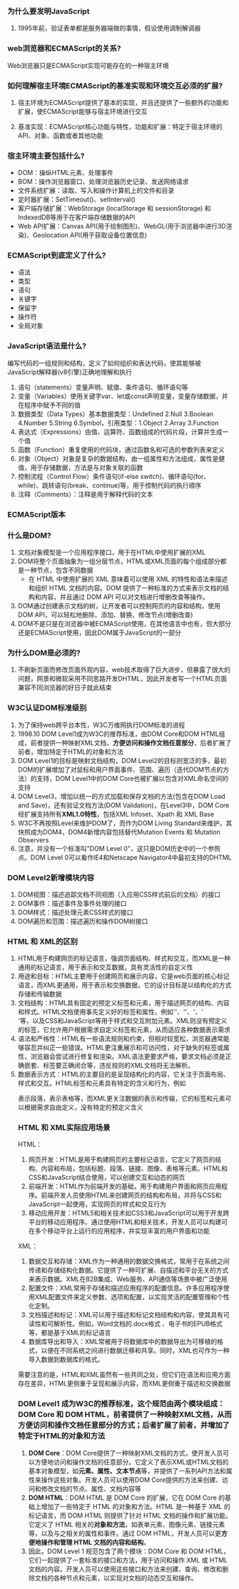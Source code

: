 ### 为什么要发明JavaScript
1. 1995年前，验证表单都是服务器端做的事情，假设使用调制解调器

### web浏览器和ECMAScript的关系?
Web浏览器只是ECMAScript实现可能存在的一种宿主环境

### 如何理解宿主环境ECMAScript的基准实现和环境交互必须的扩展?
1. 宿主环境为ECMAScript提供了基本的实现，并且还提供了一些额外的功能和扩展，使ECMAScript能够与宿主环境进行交互

2. 基准实现：ECMAScript核心功能与特性，功能和扩展：特定于宿主环境的API、对象、函数或者其他功能

### 宿主环境主要包括什么?
* DOM：操纵HTML元素、处理事件
* BOM：操作浏览器窗口、处理浏览器历史记录、发送网络请求
* 文件系统扩展：读取、写入和操作计算机上的文件和目录
* 定时器扩展：SetTimeout()、setInterval()
* 客户端存储扩展：WebStorage (localStorage 和 sessionStorage) 和IndexedDB等用于在客户端存储数据的API
* Web API扩展：Canvas API(用于绘制图形)、WebGL(用于浏览器中进行3D渲染)、Geolocation API(用于获取设备位置信息)

### ECMAScript到底定义了什么?
* 语法
* 类型
* 语句
* 关键字
* 保留字
* 操作符
* 全局对象

### JavaScript语法是什么?
编写代码的一组规则和结构，定义了如何组织和表达代码，使其能够被JavaScript解释器(v8引擎)正确地理解和执行

1. 语句（statements）变量声明、赋值、条件语句、循环语句等
2. 变量（Variables）使用关键字var、let或const声明变量，变量存储数据，并在程序中赋予不同的值
3. 数据类型（Data Types）基本数据类型：Undefined 2.Null 3.Boolean 4.Number 5.String 6.Symbol，引用类型：1.Object 2.Array 3.Function
4. 表达式（Expressions）由值、运算符、函数组成的代码片段，计算并生成一个值
5. 函数（Function）重复使用的代码块，通过函数名和可选的参数列表来定义
6. 对象（Object）对象是复杂的数据结构，由一组属性和方法组成，属性是健值，用于存储数据，方法是与对象关联的函数
7. 控制流程（Control Flow）条件语句(if-else switch)、循环语句(for、while)、跳转语句(break、continue)等，用于控制代码的执行顺序
8. 注释（Comments）：注释是用于解释代码的文本

### ECMAScript版本 

### 什么是DOM?
1. 文档对象模型是一个应用程序接口，用于在HTML中使用扩展的XML
2. DOM将整个页面抽象为一组分层节点，HTML或XML页面的每个组成部分都是一种节点，包含不同数据
    * 在 HTML 中使用扩展的 XML 意味着可以使用 XML 的特性和语法来描述和组织 HTML 文档的内容。DOM 提供了一种标准的方式来表示文档的结构和内容，并且通过 DOM API 可以对文档进行增删改查等操作。
3. DOM通过创建表示文档的树，让开发者可以控制网页的内容和结构，使用DOM API，可以轻松地删除、添加、替换、修改节点(增删改查)
4. DOM不是只是在浏览器中被ECMAScript使用，在其他语言中也有，但大部分还是ECMAScript使用，因此DOM属于JavaScript的一部分


### 为什么DOM是必须的?
1. 不刷新页面而修改页面外观内容，web技术取得了巨大进步，但暴露了很大的问题，网景和微软采用不同思路开发DHTML，因此开发者写一个HTML页面兼容不同浏览器的好日子就此结束

### W3C认证DOM标准级别
1. 为了保持web跨平台本性，W3C万维网执行DOM标准的进程
2. 1998.10 DOM Level1成为W3C的推荐标准，由DOM Core和DOM HTML组成，前者提供一种映射XML文档，**方便访问和操作文档任意部分**，后者扩展了前者，增加特定于HTML的对象和方法
3. DOM Level1的目标是映射文档结构，DOM Level2的目标则宽泛的多，最初DOM的扩展增加了对鼠标和用户界面事件、范围、遍历（迭代DOM节点的方法）的支持，DOM Level1中的DOM Core也被扩展以包含对XML命名空间的支持
4. DOM Level3，增加以统一的方式加载和保存文档的方法(包含在DOM Load and Save)，还有验证文档方法(DOM Validation)，在Level3中，DOM Core经扩展支持所有**XML1.0特性**，包括XML Infoset、Xpath 和 XML Base
5. W3C不再按照Level来维护DOM了，而作为DOM Living Standard来维护，其快照成为DOM4，DOM4新增内容包括替代Mutation Events 和 Mutation Observers
6. 注意，并没有一个标准叫"DOM Level 0"，这只是DOM历史中的一个参照点。DOM Level 0可以看作IE4和Netscape Navigator4中最初支持的DHTML

### DOM Level2新增模块内容
1. DOM视图：描述追踪文档不同视图（入应用CSS样式前后的文档）的接口
2. DOM事件：描述事件及事件处理的接口
3. DOM样式：描述处理元素CSS样式的接口
4. DOM遍历和范围：描述遍历和操作DOM树接口

### HTML 和 XML的区别
1. HTML用于构建网页的标记语言，强调页面结构、样式和交互，而XML是一种通用的标记语言，用于表示和交互数据，具有灵活性的自定义性
2. 用途和目标：HTML主要用于创建网页和展示内容，它是web页面的核心标记语言，而XML更通用，用于表示和交换数据，它的设计目标是以结构化的方式存储和传输数据
3. 文档结构：HTML具有固定的预定义标签和元素，用于描述网页的结构、内容和样式。HTML文档使用事先定义好的标签和属性，例如'<html>'、'<head>'、<body>'、'<div>'等，以及CSS和JavaScript等用于样式和交互附加元素。XML则没有预定义的标签，它允许用户根据需求自定义标签和元素，从而适应各种数据表示需求
4. 语法和严格性：HTML有一些语法规则和约束，但相对较宽松，浏览器通常能够容忍并纠正一些错误。HTML更注重展示和可访问性，对于缺失的标签或属性，浏览器会尝试进行修复和渲染。XML语法更要求严格，要求文档必须是正确嵌套、标签要正确闭合等，违反规则的XML文档将无法解析。
5. 数据表示方式：HTML的主要目的是呈现结构化的内容，它关注于页面布局、样式和交互。HTML标签和元素具有特定的含义和行为，例如<p>表示段落，<table>表示表格等，而XML更关注数据的表示和传输，它的标签和元素可以根据需求自由定义，没有特定的预定义含义

### HTML 和 XML实际应用场景
HTML：
1. 网页开发：HTML是用于构建网页的主要标记语言，它定义了网页的结构、内容和布局，包括标题、段落、链接、图像、表格等元素。HTML和CSS和JavaScript结合使用，可以创建交互和动态的网页
2. 前端开发：HTML作为前端开发的基础，用于构建用户界面和网页应用程序。前端开发人员使用HTML来创建网页的结构和布局，并将与CSS和JavaScript一起使用，实现网页的样式和交互行为
3. 移动应用开发：HTML5和相关技术如CSS3和JavaScript可以用于开发跨平台的移动应用程序。通过使用HTML和相关技术，开发人员可以构建可在多个移动平台上运行的应用程序，并实现丰富的用户界面和功能

XML：
1. 数据交互和存储：XML作为一种通用的数据交换格式，常用于在系统之间传递和存储结构化数据。它提供了一种可扩展、自描述和平台无关的方式来表示数据。XML在B2B集成、Web服务、API通信等场景中被广泛使用
2. 配置文件：XML常用于存储和描述应用程序的配置信息。许多应用程序使用XML配置文件来定义参数、选项和配置，以实现灵活的配置管理和个性化定制。
3. 文档描述和标记：XML可以用于描述和标记文档结构和内容，使其具有可读性和可解析性。例如，Word文档的.docx格式 、电子书的EPUB格式等，都是基于XML的标记语言
4. 数据库导出和导入：XML常被用于将数据库中的数据导出为可移植的格式，以便在不同系统之间进行数据迁移和共享。同时，XML也可作为一种导入数据到数据库的格式。

需要注意的是，HTML和XML虽然有一些共同之处，但它们在语法和应用方面存在差异，HTML更侧重于呈现和展示内容，而XML更侧重于描述和交换数据


### DOM Level1 成为W3C的推荐标准，这个规范由两个模块组成：DOM Core 和 DOM HTML，前者提供了一种映射XML文档，从而方便访问和操作文档任意部分的方式；后者扩展了前者，并增加了特定于HTML的对象和方法 
1. **DOM Core**：DOM Core提供了一种映射XML文档的方式，使开发人员可以方便地访问和操作文档的任意部分。它定义了表示XML或HTML文档的基本对象模型，如**元素、属性、文本节点**等，并提供了一系列API方法和属性来操作这些对象。开发人员可以使用DOM Core提供的方法来创建、访问和修改文档的节点、属性、文档内容等
2. **DOM HTML**：DOM HTML 是 DOM Core 的扩展，它在 DOM Core 的基础上增加了一些特定于 HTML 的对象和方法。HTML 是一种基于 XML 的标记语言，而 DOM HTML 则提供了针对 HTML 文档的操作和扩展功能。它定义了 HTML 相关的**对象和方法**，如表单元素、图像元素、链接元素等，以及与之相关的属性和事件。通过 DOM HTML，开发人员可以更**方便地操作和管理 HTML 文档的内容和结构**。
3. 因此，DOM Level 1 规范包含了两个模块：DOM Core 和 DOM HTML，它们一起提供了一套标准的接口和方法，用于访问和操作 XML 或 HTML 文档的内容。开发人员可以使用这些接口和方法来创建、查询、修改和删除文档的各种节点和元素，以实现对文档的动态交互和操作。


